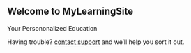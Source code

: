 ## Welcome to MyLearningSite

Your Persononalized Education

Having trouble? [contact support](https://www.google.com/contact) and we’ll help you sort it out.
